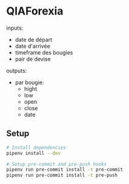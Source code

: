 # QIAForexia

inputs:

+ date de départ
+ date d'arrivée
+ timeframe des bougies
+ pair de devise

outputs:
+ par bougie:
    + hight
    + low
    + open
    + close
    + date

## Setup

```sh
# Install dependencies
pipenv install --dev

# Setup pre-commit and pre-push hooks
pipenv run pre-commit install -t pre-commit
pipenv run pre-commit install -t pre-push
```
